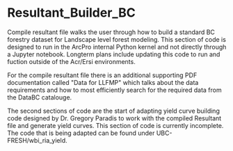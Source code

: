 # Resultant_Builder_BC
Compile resultant file walks the user through how to build a standard BC forestry dataset for Landscape level forest modeling. 
This section of code is designed to run in the ArcPro internal Python kernel and not directly through a Jupyter notebook. 
Longterm plans include updating this code to run and fuction outside of the Acr/Ersi environments. 

For the compile resultant file there is an additional supporting PDF documentation called "Data for LLFMP" which talks about the data requirements and how to most efficiently search for the required data from the DataBC catalouge.  

The second sections of code are the start of adapting yield curve building code designed by Dr. Gregory Paradis to work with the compiled Resultant file and generate yield curves.
This section of code is currently incomplete. The code that is being adapted can be found under UBC-FRESH/wbi_ria_yield. 
